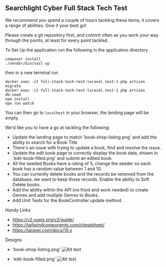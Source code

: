 ## Searchlight Cyber Full Stack Tech Test

We recommend you spend a couple of hours tackling these items, it covers a range of abilities.
Give it your best go!

Please create a git repository first, and commit often as you work your way through the points, at least for every point tackled.

To Set Up the application run the following in the application directory

```
composer install
./vendor/bin/sail up
```

then in a new terminal run

```
docker exec -it full-stack-tech-test-laravel.test-1 php artisan migrate
docker exec -it full-stack-tech-test-laravel.test-1 php artisan db:seed
npm install
npm run watch
```

You can then go to `localhost` in your browser, the landing page will be empty.

We'd like you to have a go at tackling the following:

-   Update the landing page to match 'book-shop-listing.png' and add the ability to search for a Book Title
-   There's an issue with trying to update a book, find and resolve the issue.
-   Update the edit book page to correctly display the book data, shown in 'edit-book-filled.png' and submit an edited book.
-   All the seeded Books have a rating of 5, change the seeder so each book has a random value between 1 and 10.
-   You can currently delete books and the records be removed from the database, we want to keep those records. Enable the ability to Soft Delete books.
-   Add the ability within the API (no front end work needed) to create Genres and add multiple Genres to Books.
-   Add Unit Tests for the BookController update method.

Handy Links

-   https://v2.vuejs.org/v2/guide/
-   https://tailwindcomponents.com/cheatsheet/
-   https://laravel.com/docs/10.x

Designs

-   'book-shop-listing.png'
    ![Alt text](public/images/book-shop-listing.png "book-shop-listing.png")

-   'edit-book-filled.png'
    ![Alt text](public/images/edit-book-filled.png "edit-book-filled.png")
